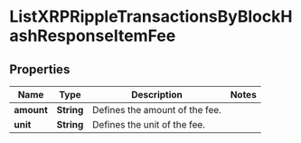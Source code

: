 

# ListXRPRippleTransactionsByBlockHashResponseItemFee


## Properties

Name | Type | Description | Notes
------------ | ------------- | ------------- | -------------
**amount** | **String** | Defines the amount of the fee. | 
**unit** | **String** | Defines the unit of the fee. | 



